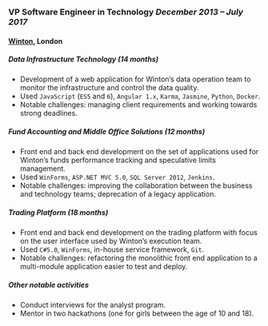 ### VP Software Engineer in Technology  *December 2013 – July 2017*
#### [Winton](https://www.winton.com/), London


##### Data Infrastructure Technology (14 months)
* Development of a web application for Winton’s data operation team to monitor the
infrastructure and control the data quality.
* Used `JavaScript` (`ES5` and `6`), `Angular 1.x`, `Karma`, `Jasmine`, `Python`, `Docker`.
* Notable challenges: managing client requirements and working towards strong deadlines.


##### Fund Accounting and Middle Office Solutions (12 months)
* Front end and back end development on the set of applications used for Winton’s funds
performance tracking and speculative limits management.
* Used `WinForms`, `ASP.NET MVC 5.0`, `SQL Server 2012`, `Jenkins`.
* Notable challenges: improving the collaboration between the business and technology
teams; deprecation of a legacy application.


##### Trading Platform (18 months)
* Front end and back end development on the trading platform with focus on the user
interface used by Winton’s execution team.
* Used `C#5.0`, `WinForms`, in-house service framework, `Git`.
* Notable challenges: refactoring the monolithic front end application to a multi-module
application easier to test and deploy.


##### Other notable activities
* Conduct interviews for the analyst program.
* Mentor in two hackathons (one for girls between the age of 10 and 18).